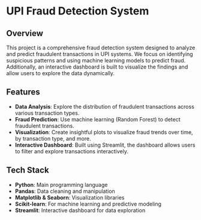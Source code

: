 # UPI Fraud Detection System

## Overview

This project is a comprehensive fraud detection system designed to analyze and predict fraudulent transactions in UPI systems. We focus on identifying suspicious patterns and using machine learning models to predict fraud. Additionally, an interactive dashboard is built to visualize the findings and allow users to explore the data dynamically.

## Features

- **Data Analysis**: Explore the distribution of fraudulent transactions across various transaction types.
- **Fraud Prediction**: Use machine learning (Random Forest) to detect fraudulent transactions.
- **Visualization**: Create insightful plots to visualize fraud trends over time, by transaction type, and more.
- **Interactive Dashboard**: Built using Streamlit, the dashboard allows users to filter and explore transactions interactively.

## Tech Stack

- **Python**: Main programming language
- **Pandas**: Data cleaning and manipulation
- **Matplotlib & Seaborn**: Visualization libraries
- **Scikit-learn**: For machine learning and predictive modeling
- **Streamlit**: Interactive dashboard for data exploration


